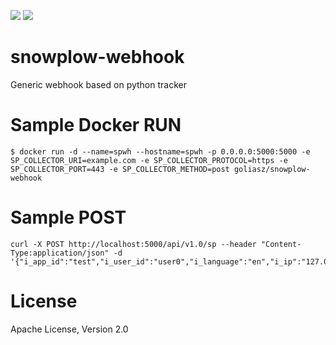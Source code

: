 [![](https://images.microbadger.com/badges/image/goliasz/snowplow-webhook.svg)](https://microbadger.com/images/goliasz/snowplow-webhook "Get your own image badge on microbadger.com")
[![](https://images.microbadger.com/badges/version/goliasz/snowplow-webhook.svg)](https://microbadger.com/images/goliasz/snowplow-webhook "Get your own version badge on microbadger.com")

# snowplow-webhook

Generic webhook based on python tracker

# Sample Docker RUN

```
$ docker run -d --name=spwh --hostname=spwh -p 0.0.0.0:5000:5000 -e SP_COLLECTOR_URI=example.com -e SP_COLLECTOR_PROTOCOL=https -e SP_COLLECTOR_PORT=443 -e SP_COLLECTOR_METHOD=post goliasz/snowplow-webhook
```

# Sample POST

```
curl -X POST http://localhost:5000/api/v1.0/sp --header "Content-Type:application/json" -d '{"i_app_id":"test","i_user_id":"user0","i_language":"en","i_ip":"127.0.0.1","i_user_agent":"bubu","test1":"test1"}'
```

# License
Apache License, Version 2.0
